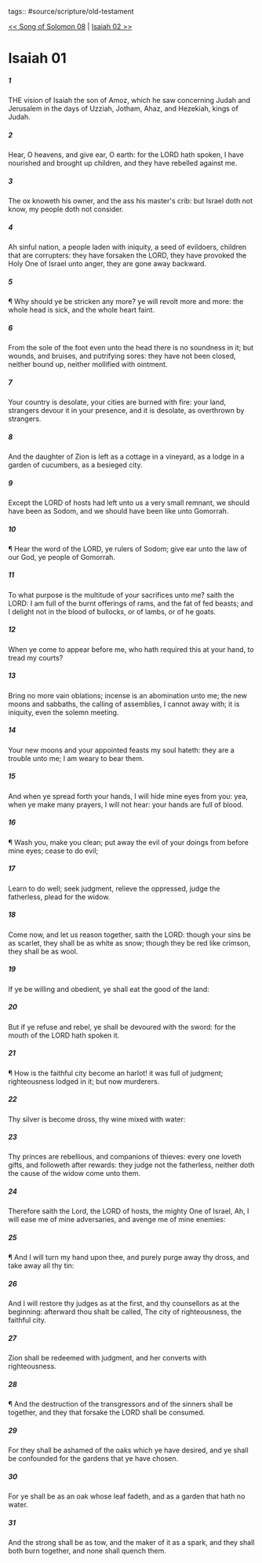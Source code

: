 tags:: #source/scripture/old-testament

[<< Song of Solomon 08](/old-testament/22_Song_of_Solomon/Song_of_Solomon_08.md) | [Isaiah 02 >>](/old-testament/23_Isaiah/Isaiah_02.md)

# Isaiah 01

##### 1

THE vision of Isaiah the son of Amoz, which he saw concerning Judah and Jerusalem in the days of Uzziah, Jotham, Ahaz, and Hezekiah, kings of Judah.

##### 2

Hear, O heavens, and give ear, O earth: for the LORD hath spoken, I have nourished and brought up children, and they have rebelled against me.

##### 3

The ox knoweth his owner, and the ass his master's crib: but Israel doth not know, my people doth not consider.

##### 4

Ah sinful nation, a people laden with iniquity, a seed of evildoers, children that are corrupters: they have forsaken the LORD, they have provoked the Holy One of Israel unto anger, they are gone away backward.

##### 5

¶ Why should ye be stricken any more? ye will revolt more and more: the whole head is sick, and the whole heart faint.

##### 6

From the sole of the foot even unto the head there is no soundness in it; but wounds, and bruises, and putrifying sores: they have not been closed, neither bound up, neither mollified with ointment.

##### 7

Your country is desolate, your cities are burned with fire: your land, strangers devour it in your presence, and it is desolate, as overthrown by strangers.

##### 8

And the daughter of Zion is left as a cottage in a vineyard, as a lodge in a garden of cucumbers, as a besieged city.

##### 9

Except the LORD of hosts had left unto us a very small remnant, we should have been as Sodom, and we should have been like unto Gomorrah.

##### 10

¶ Hear the word of the LORD, ye rulers of Sodom; give ear unto the law of our God, ye people of Gomorrah.

##### 11

To what purpose is the multitude of your sacrifices unto me? saith the LORD: I am full of the burnt offerings of rams, and the fat of fed beasts; and I delight not in the blood of bullocks, or of lambs, or of he goats.

##### 12

When ye come to appear before me, who hath required this at your hand, to tread my courts?

##### 13

Bring no more vain oblations; incense is an abomination unto me; the new moons and sabbaths, the calling of assemblies, I cannot away with; it is iniquity, even the solemn meeting.

##### 14

Your new moons and your appointed feasts my soul hateth: they are a trouble unto me; I am weary to bear them.

##### 15

And when ye spread forth your hands, I will hide mine eyes from you: yea, when ye make many prayers, I will not hear: your hands are full of blood.

##### 16

¶ Wash you, make you clean; put away the evil of your doings from before mine eyes; cease to do evil;

##### 17

Learn to do well; seek judgment, relieve the oppressed, judge the fatherless, plead for the widow.

##### 18

Come now, and let us reason together, saith the LORD: though your sins be as scarlet, they shall be as white as snow; though they be red like crimson, they shall be as wool.

##### 19

If ye be willing and obedient, ye shall eat the good of the land:

##### 20

But if ye refuse and rebel, ye shall be devoured with the sword: for the mouth of the LORD hath spoken it.

##### 21

¶ How is the faithful city become an harlot! it was full of judgment; righteousness lodged in it; but now murderers.

##### 22

Thy silver is become dross, thy wine mixed with water:

##### 23

Thy princes are rebellious, and companions of thieves: every one loveth gifts, and followeth after rewards: they judge not the fatherless, neither doth the cause of the widow come unto them.

##### 24

Therefore saith the Lord, the LORD of hosts, the mighty One of Israel, Ah, I will ease me of mine adversaries, and avenge me of mine enemies:

##### 25

¶ And I will turn my hand upon thee, and purely purge away thy dross, and take away all thy tin:

##### 26

And I will restore thy judges as at the first, and thy counsellors as at the beginning: afterward thou shalt be called, The city of righteousness, the faithful city.

##### 27

Zion shall be redeemed with judgment, and her converts with righteousness.

##### 28

¶ And the destruction of the transgressors and of the sinners shall be together, and they that forsake the LORD shall be consumed.

##### 29

For they shall be ashamed of the oaks which ye have desired, and ye shall be confounded for the gardens that ye have chosen.

##### 30

For ye shall be as an oak whose leaf fadeth, and as a garden that hath no water.

##### 31

And the strong shall be as tow, and the maker of it as a spark, and they shall both burn together, and none shall quench them.
